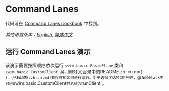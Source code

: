 # Command Lanes

代码可在 [Command Lanes cookbook](https://swimos.org/tutorials/command-lanes/) 中找到。

*其他语言版本：[English](README.md), [简体中文](README.zh-cn.md)*

## 运行 Command Lanes 演示

该演示需要按照顺序依次运行 `swim.basic.BasicPlane` 类和 `swim.basic.CustomClient 类。回顾[`父目录中的README.zh-cn.md`](../README.zh-cn.md)教程可知如何进行运行。对于选择了选项2的用户，`gradle` task中对应 `swim.basic.CustomClient` 的名称为 `runClient`。
